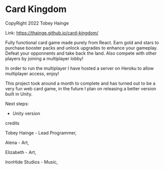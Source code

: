 # Card Kingdom
CopyRight 2022 Tobey Hainge

Link: https://thainge.github.io/card-kingdom/

Fully functional card game made purely from React. Earn gold and stars to purchase booster packs and unlock upgrades to enhance your gameplay. Defeat your opponnents and take back the land. Also compete with other players by joining a multiplayer lobby!

In order to run the multiplayer I have hosted a server on Heroku to allow multiplayer access, enjoy!

This project took around a month to complete and has turned out to be a very fun web card game, in the future I plan on releasing a better version built in Unity.

Next steps:
- Unity version

credits 

Tobey Hainge - Lead Programmer,

Alena - Art,

Elizabeth - Art,

IronHide Studios - Music,
